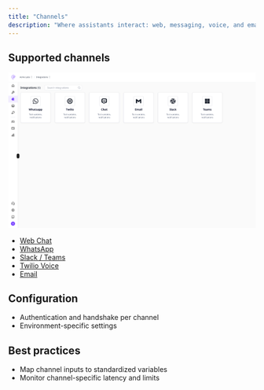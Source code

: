 ```yaml
---
title: "Channels"
description: "Where assistants interact: web, messaging, voice, and email."
---
```


## Supported channels

![Channels Pn](/images/Channels.png)

- [Web Chat](/channels/webchat)
- [WhatsApp](/channels/whatsapp)
- [Slack / Teams](/channels/slack-teams)
- [Twilio Voice](/channels/twilio)
- [Email](/channels/email)

## Configuration

- Authentication and handshake per channel
- Environment-specific settings

## Best practices

- Map channel inputs to standardized variables
- Monitor channel-specific latency and limits